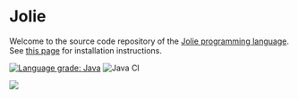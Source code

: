 # Jolie

Welcome to the source code repository of the [Jolie programming language](https://www.jolie-lang.org). See [this page](https://jolie-lang.org/downloads.html) for installation instructions.

[![Language grade: Java](https://img.shields.io/lgtm/grade/java/g/jolie/jolie.svg?logo=lgtm&logoWidth=18)](https://lgtm.com/projects/g/jolie/jolie/context:java) ![Java CI](https://github.com/jolie/jolie/workflows/Java%20CI/badge.svg)

<a href="https://github.com/jolie/jolie/graphs/contributors">
  <img src="https://contributors-img.web.app/image?repo=jolie/jolie" />
</a>


